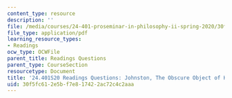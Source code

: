 ```yaml
---
content_type: resource
description: ''
file: /media/courses/24-401-proseminar-in-philosophy-ii-spring-2020/30f5fc612e5bf7e817422ac72c4c2aaa_MIT24_401S20_Questions11.pdf
file_type: application/pdf
learning_resource_types:
- Readings
ocw_type: OCWFile
parent_title: Readings Questions
parent_type: CourseSection
resourcetype: Document
title: '24.401S20 Readings Questions: Johnston, The Obscure Object of Hallucination '
uid: 30f5fc61-2e5b-f7e8-1742-2ac72c4c2aaa
---
```

